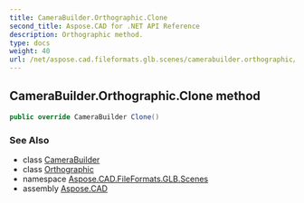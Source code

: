 ```yaml
---
title: CameraBuilder.Orthographic.Clone
second_title: Aspose.CAD for .NET API Reference
description: Orthographic method. 
type: docs
weight: 40
url: /net/aspose.cad.fileformats.glb.scenes/camerabuilder.orthographic/clone/
---
```

## CameraBuilder.Orthographic.Clone method

```csharp
public override CameraBuilder Clone()
```

### See Also

* class [CameraBuilder](../../camerabuilder/)
* class [Orthographic](../)
* namespace [Aspose.CAD.FileFormats.GLB.Scenes](../../camerabuilder.orthographic/)
* assembly [Aspose.CAD](../../../)


